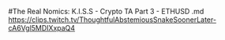 #The Real Nomics: K.I.S.S - Crypto TA Part 3 - ETHUSD.md
https://clips.twitch.tv/ThoughtfulAbstemiousSnakeSoonerLater-cA6Vgl5MDIXxpaQ4